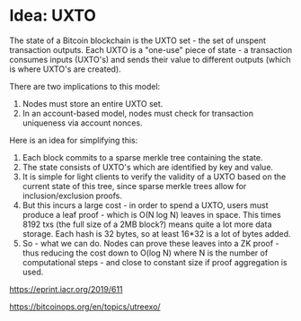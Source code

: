Idea: UXTO
==========

The state of a Bitcoin blockchain is the UXTO set - the set of unspent transaction outputs. Each UXTO is a "one-use" piece of state - a transaction consumes inputs (UXTO's) and sends their value to different outputs (which is where UXTO's are created).

There are two implications to this model:

 1. Nodes must store an entire UXTO set.
 2. In an account-based model, nodes must check for transaction uniqueness via account nonces.

Here is an idea for simplifying this:

 1. Each block commits to a sparse merkle tree containing the state.
 2. The state consists of UXTO's which are identified by key and value.
 3. It is simple for light clients to verify the validity of a UXTO based on the current state of this tree, since sparse merkle trees allow for inclusion/exclusion proofs.
 4. But this incurs a large cost - in order to spend a UXTO, users must produce a leaf proof - which is O(N log N) leaves in space. This times 8192 txs (the full size of a 2MB block?) means quite a lot more data storage. Each hash is 32 bytes, so at least 16*32 is a lot of bytes added.
 5. So - what we can do. Nodes can prove these leaves into a ZK proof - thus reducing the cost down to O(log N) where N is the number of computational steps - and close to constant size if proof aggregation is used.

https://eprint.iacr.org/2019/611

https://bitcoinops.org/en/topics/utreexo/